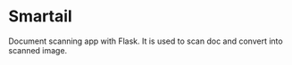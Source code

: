 # Smartail
Document scanning app with Flask. It is used to scan doc and convert into scanned image. 
